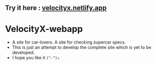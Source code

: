 ## Try it here : [velocityx.netlify.app](https://velocityx.netlify.app/)
# VelocityX-webapp
- A site for car-lovers. A site for checking supercar specs. 
- This is just an attempt to develop the complete site which is yet to be developed.
- I hope you like it ```(^-^)↗``` 
